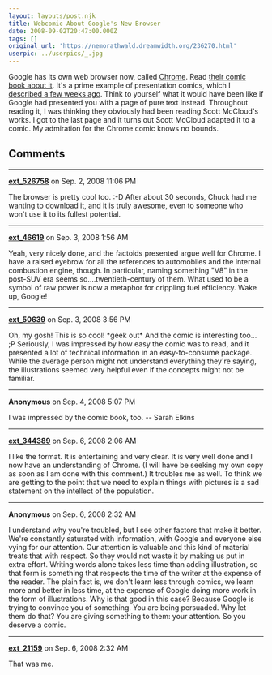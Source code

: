 ```yaml
---
layout: layouts/post.njk
title: Webcomic About Google's New Browser
date: 2008-09-02T20:47:00.000Z
tags: []
original_url: 'https://nemorathwald.dreamwidth.org/236270.html'
userpic: ../userpics/_.jpg
---
```

Google has its own web browser now, called [Chrome](http://www.google.com/chrome). Read [their comic book about it](http://www.google.com/googlebooks/chrome/index.html#). It's a prime example of presentation comics, which I [described a few weeks ago](http://matt-arnold.livejournal.com/243631.html). Think to yourself what it would have been like if Google had presented you with a page of pure text instead. Throughout reading it, I was thinking they obviously had been reading Scott McCloud's works. I got to the last page and it turns out Scott McCloud adapted it to a comic. My admiration for the Chrome comic knows no bounds.

## Comments

---

**[ext_526758](https://www.dreamwidth.org/users/ext_526758)** on Sep. 2, 2008 11:06 PM

The browser is pretty cool too. :-D After about 30 seconds, Chuck had me wanting to download it, and it is truly awesome, even to someone who won't use it to its fullest potential.

---

**[ext_46619](https://www.dreamwidth.org/users/ext_46619)** on Sep. 3, 2008 1:56 AM

Yeah, very nicely done, and the factoids presented argue well for Chrome. I have a raised eyebrow for all the references to automobiles and the internal combustion engine, though. In particular, naming something "V8" in the post-SUV era seems so....twentieth-century of them. What used to be a symbol of raw power is now a metaphor for crippling fuel efficiency. Wake up, Google!

---

**[ext_50639](https://www.dreamwidth.org/users/ext_50639)** on Sep. 3, 2008 3:56 PM

Oh, my gosh! This is so cool! \*geek out\* And the comic is interesting too... ;P Seriously, I was impressed by how easy the comic was to read, and it presented a lot of technical information in an easy-to-consume package. While the average person might not understand everything they're saying, the illustrations seemed very helpful even if the concepts might not be familiar.

---

**Anonymous** on Sep. 4, 2008 5:07 PM

I was impressed by the comic book, too. -- Sarah Elkins

---

**[ext_344389](https://www.dreamwidth.org/users/ext_344389)** on Sep. 6, 2008 2:06 AM

I like the format. It is entertaining and very clear. It is very well done and I now have an understanding of Chrome. (I will have be seeking my own copy as soon as I am done with this comment.) It troubles me as well. To think we are getting to the point that we need to explain things with pictures is a sad statement on the intellect of the population.

---

**Anonymous** on Sep. 6, 2008 2:32 AM

I understand why you're troubled, but I see other factors that make it better. We're constantly saturated with information, with Google and everyone else vying for our attention. Our attention is valuable and this kind of material treats that with respect. So they would not waste it by making us put in extra effort. Writing words alone takes less time than adding illustration, so that form is something that respects the time of the writer at the expense of the reader. The plain fact is, we don't learn less through comics, we learn more and better in less time, at the expense of Google doing more work in the form of illustrations. Why is that good in this case? Because Google is trying to convince you of something. You are being persuaded. Why let them do that? You are giving something to them: your attention. So you deserve a comic.

---

**[ext_21159](https://www.dreamwidth.org/users/ext_21159)** on Sep. 6, 2008 2:32 AM

That was me.
